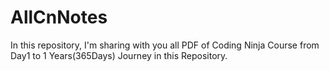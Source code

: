 # AllCnNotes
In this repository, I'm sharing with you all PDF of Coding Ninja Course from Day1 to 1 Years(365Days) Journey in this Repository.
